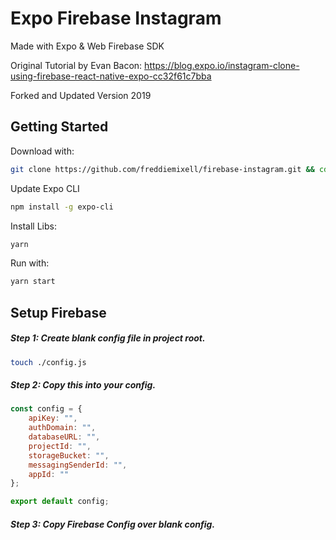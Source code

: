 # Expo Firebase Instagram

Made with Expo & Web Firebase SDK

Original Tutorial by Evan Bacon: https://blog.expo.io/instagram-clone-using-firebase-react-native-expo-cc32f61c7bba

Forked and Updated Version 2019

## Getting Started

Download with: 

```sh 
git clone https://github.com/freddiemixell/firebase-instagram.git && cd firebase-instagram
```

Update Expo CLI

```sh
npm install -g expo-cli
```

Install Libs:

```sh 
yarn
```

Run with:

```sh 
yarn start
```

## Setup Firebase

##### Step 1: Create blank config file in project root.

```sh
touch ./config.js
```

##### Step 2: Copy this into your config.

```javascript
const config = {
    apiKey: "",
    authDomain: "",
    databaseURL: "",
    projectId: "",
    storageBucket: "",
    messagingSenderId: "",
    appId: ""
};

export default config;
```

##### Step 3: Copy Firebase Config over blank config.

